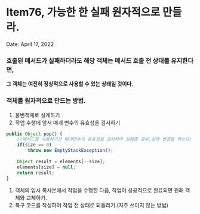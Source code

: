 # Item76, 가능한 한 실패 원자적으로 만들라.

Date: April 17, 2022

### **호출된 메서드가 실패하더라도 해당 객체는 메서드 호출 전 상태를 유지한다면,**

**그 객체는 여전히 정상적으로 사용할 수 있는 상태일 것이다.**

### **객체를 원자적으로 만드는 방법.**

1. 불변객체로 설계하기
2. 작업 수행에 앞서 매개 변수의 유효성을 검사하기

```jsx
public Object pop() {
    //메서드를 사용하기전 매개변수의 유효성을 검사하여 실패할 경우,상태 변경을 막는다!
    if(size == 0)
        throw new EmptyStackException();
    
    Object result = elements[--size];
    elements[size] = null;
    return result;
}
```

1. 객체의 임시 복사본에서 작업을 수행한 다음, 
작업이 성공적으로 완료되면 원래 객체와 교체하기.
2. 복구 코드를 작성하여 작업 전 상태로 되돌리기.(자주 쓰이지 않는 방법)
